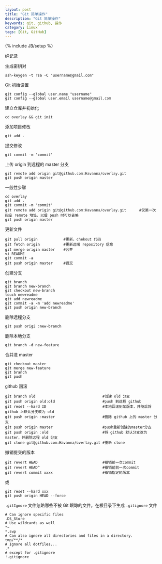 ```yaml
---
layout: post
title: "Git 简单操作"
description: "Git 简单操作"
keywords: git, github, 操作
category: Linux
tags: [Git, GitHub]
---
```

{% include JB/setup %}

纯记录

生成密钥对

    ssh-keygen -t rsa -C "username@gmail.com"

Git 初始设置

    git config --global user.name "username"
    git config --global user.email username@gmail.com

建立仓库并初始化

    cd overlay && git init

<!-- more -->
添加项目修改

    git add .

提交修改

    git commit -m 'commit'

上传 origin 到远程的 master 分支

    git remote add origin git@github.com:Havanna/overlay.git
    git push origin master

一般性步骤

    cd overlay
    git add .
    git commit -m 'commit'
    git remote add origin git@github.com:Havanna/overlay.git      #仅第一次指定 remote 地址，以后 push 时可以省略
    git push origin master

更新文件

    git pull origin            #更新，chekout 代码
    git fetch origin           #更新远端 repository 信息
    git merge origin master    #合并
    vi README
    git commit -a
    git push origin master     #提交

创建分支

    git branch
    git branch new-branch
    git checkout new-branch
    touch newreadme
    git add newreadme
    git commit -a -m 'add newreadme'
    git push origin new-branch

删除远程分支

    git push origi :new-branch

删除本地分支

    git branch -d new-feature

合并进 master

    git checkout master
    git merge new-feature
    git branch
    git push

github 回滚

    git branch old                               #创建 old 分支
    git push origin old:old                      #push 到远程 github
    git reset --hard ID                          #本地回滚到某版本，并随后将 github 上默认分支改为 old
    git push origin :master                      #删除 github 上的 master 分支
    git push origin master                       #push重新创建的master分支
    git push origin :old                         #将 github 默认分支改为 master，并删除远程 old 分支
    git clone git@github.com:Havanna/overlay.git #重新 clone

撤销提交的版本

    git revert HEAD                              #撤销前一次commit
    git revert HEAD^                             #撤销前前一次commit
    git revert commit xxxx                       #撤销指定的版本

或

    git reset --hard xxx
    git push origin HEAD --force

`.gitIgnore` 文件忽略哪些不被 Git 跟踪的文件，在根目录下生成 `.gitignore` 文件

    # Can ignore specific files
    .DS_Store
    # Use wildcards as well
    *~
    *.swp
    # Can also ignore all directories and files in a directory.
    tmp/**/*
    # Ignore all dotfiles...
    .*
    # except for .gitignore
    !.gitignore

